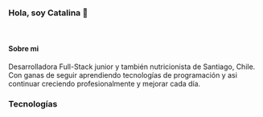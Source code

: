 ### Hola, soy Catalina 👋     
</br>

#### Sobre mi
Desarrolladora Full-Stack junior y también nutricionista de Santiago, Chile. Con ganas de seguir aprendiendo tecnologías de programación y asi continuar creciendo profesionalmente y mejorar cada día.


### Tecnologías




